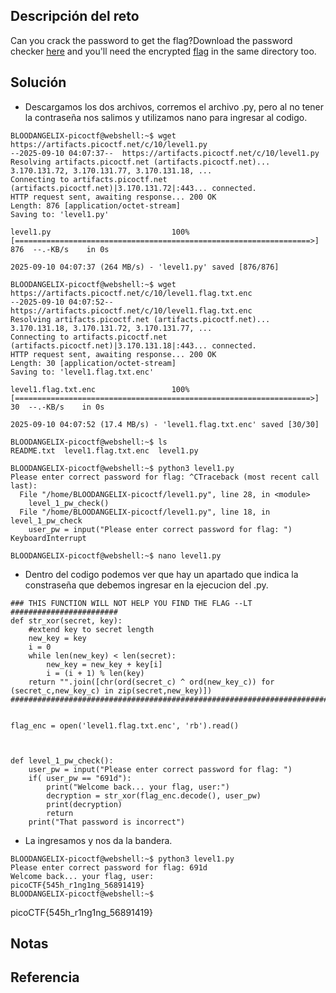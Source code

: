 ## Descripción del reto
Can you crack the password to get the flag?Download the password checker [here](https://artifacts.picoctf.net/c/10/level1.py) and you'll need the encrypted [flag](https://artifacts.picoctf.net/c/10/level1.flag.txt.enc) in the same directory too.

## Solución

- Descargamos los dos archivos, corremos el archivo .py, pero al no tener la contraseña nos salimos y utilizamos nano para ingresar al codigo.
```
BLOODANGELIX-picoctf@webshell:~$ wget https://artifacts.picoctf.net/c/10/level1.py
--2025-09-10 04:07:37--  https://artifacts.picoctf.net/c/10/level1.py
Resolving artifacts.picoctf.net (artifacts.picoctf.net)... 3.170.131.72, 3.170.131.77, 3.170.131.18, ...
Connecting to artifacts.picoctf.net (artifacts.picoctf.net)|3.170.131.72|:443... connected.
HTTP request sent, awaiting response... 200 OK
Length: 876 [application/octet-stream]
Saving to: 'level1.py'

level1.py                           100%[==================================================================>]     876  --.-KB/s    in 0s      

2025-09-10 04:07:37 (264 MB/s) - 'level1.py' saved [876/876]

BLOODANGELIX-picoctf@webshell:~$ wget https://artifacts.picoctf.net/c/10/level1.flag.txt.enc
--2025-09-10 04:07:52--  https://artifacts.picoctf.net/c/10/level1.flag.txt.enc
Resolving artifacts.picoctf.net (artifacts.picoctf.net)... 3.170.131.18, 3.170.131.72, 3.170.131.77, ...
Connecting to artifacts.picoctf.net (artifacts.picoctf.net)|3.170.131.18|:443... connected.
HTTP request sent, awaiting response... 200 OK
Length: 30 [application/octet-stream]
Saving to: 'level1.flag.txt.enc'

level1.flag.txt.enc                 100%[==================================================================>]      30  --.-KB/s    in 0s      

2025-09-10 04:07:52 (17.4 MB/s) - 'level1.flag.txt.enc' saved [30/30]

BLOODANGELIX-picoctf@webshell:~$ ls
README.txt  level1.flag.txt.enc  level1.py

BLOODANGELIX-picoctf@webshell:~$ python3 level1.py 
Please enter correct password for flag: ^CTraceback (most recent call last):
  File "/home/BLOODANGELIX-picoctf/level1.py", line 28, in <module>
    level_1_pw_check()
  File "/home/BLOODANGELIX-picoctf/level1.py", line 18, in level_1_pw_check
    user_pw = input("Please enter correct password for flag: ")
KeyboardInterrupt

BLOODANGELIX-picoctf@webshell:~$ nano level1.py
```

- Dentro del codigo podemos ver que hay un apartado que indica la constraseña que debemos ingresar en la ejecucion del .py.
```
### THIS FUNCTION WILL NOT HELP YOU FIND THE FLAG --LT ########################
def str_xor(secret, key):
    #extend key to secret length
    new_key = key
    i = 0
    while len(new_key) < len(secret):
        new_key = new_key + key[i]
        i = (i + 1) % len(key)        
    return "".join([chr(ord(secret_c) ^ ord(new_key_c)) for (secret_c,new_key_c) in zip(secret,new_key)])
###############################################################################


flag_enc = open('level1.flag.txt.enc', 'rb').read()



def level_1_pw_check():
    user_pw = input("Please enter correct password for flag: ")
    if( user_pw == "691d"):
        print("Welcome back... your flag, user:")
        decryption = str_xor(flag_enc.decode(), user_pw)
        print(decryption)
        return
    print("That password is incorrect")
```

- La ingresamos y nos da la bandera.
```
BLOODANGELIX-picoctf@webshell:~$ python3 level1.py 
Please enter correct password for flag: 691d
Welcome back... your flag, user:
picoCTF{545h_r1ng1ng_56891419}
BLOODANGELIX-picoctf@webshell:~$ 
```

picoCTF{545h_r1ng1ng_56891419}
## Notas


## Referencia